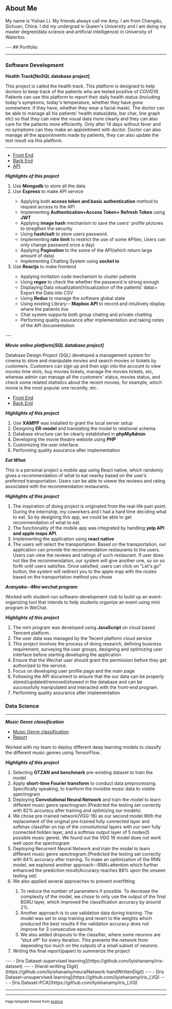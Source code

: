## About Me
<p>My name is Yishan Li. My friends always call me Amy. I am from Chengdu, Sichuan, China. I did my undergrad in Queen's University and I am doing my master degree(data science and artificial intelligence) in University of Waterloo.</p>
---
## Portfolio

---

### Software Development

**Health Track[NoSQL database project]**
<p>This project is called the health track. This platform is designed to help doctors to keep track of the patients who are tested positive of COVID19.  Patients can use this platform to report their daily health status (including today's symptoms, today's temperature, whether they have gone somewhere. if they have, whether they wear a facial mask). The doctor can be able to manage all his patients' health status(data, bar char, line graph etc) so that they can view the visual data more clearly and they can also care for the patients more efficiently. Only after 14 days without fever and no symptoms can they make an appointment with doctor. Doctor can also manage all the appointments made by patients, they can also update the test result via this platform.  </p>

---
- [Front End](https://github.com/liyishanamy/healthtrackingplatform_frontend)
- [Back End](https://github.com/liyishanamy/healthInformation_backend)
- [API](https://docs.google.com/document/d/15rplKs8JGBj297dSzQFhMPIbVfc3abBbPUhmvtrWwfU/edit)

***Highlights of this project***
<ol>
  <li>Use <strong>Mongodb</strong> to store all the data</li>
  <li>Use <strong>Express</strong> to make API service</li>
          <ul>
            <li>Applying both <strong>access token and basic authentication</strong> method to request access to the API</li>
            <li>Implementing <strong>Authentication+Access Token+ Refresh Token</strong> using <strong>JWT</strong></li>
            <li>Applying <strong>image hash</strong> mechanism to save the users' profile pictures to stregthen the security </li>
            <li>Using <strong>hash/salt</strong> to store users password.</li>
            <li>Implementing <strong>rate limit</strong> to restrict the use of some API(ex, Users can only change password once a day)
            <li>Applying <strong>Pagination</strong> to the some of the API(which return large amount of data)</li>
            <li>Implementing Chatting System using <strong>socket io</strong></li>
          </ul>
  <li>Use <strong>Reactjs</strong> to make frontend</li>
        <ul>
          <li>Applying invitation code mechanism to cluster patients</li>
          <li>Using <strong>regex</strong> to check the whether the password is strong enough</li>
          <li>Displaying Data visualization(Visualization of the patients' data)+ Export the Data into CSV</li>
          <li>Using <strong>Redux</strong> to manage the software global state</li>
          <li>Using existing Library--<strong> Mapbox API</strong> to record and intuitively display where the patients live</li>
          <li>Chat system supports both group chating and private chatting</li>
          <li>Performing quality assurance after implementation and taking notes of the API documentation</li>
        </ul>
</ol>
---

***Movie online platform[SQL database project]***
<p>Database Design Project (SQL) developed a management system for cinema to store and manipulate movies and search movies or tickets by customers.  Customers can sign up and then sign into the account to view movies time slots, buy movies tickets, manage the movies tickets, etc, whereas admin can manage all the customers' status, movies status, and check some related statistics about the recent movies, for example, which movie is the most popular one recently, etc. </p>

- [Front End](https://github.com/liyishanamy/movie)
- [Back End](https://github.com/liyishanamy/movie)

***Highlights of this project***
<ol>
  <li>Use <strong>XAMPP</strong> was installed to grant the local server setup</li>
  <li>Designing <strong>ER-model</strong> and translating the model to relational schema</li>
  <li>Database structure can be clearly established in <strong>phpMyAdmin</strong></li>
  <li>Developing the movie theatre website using <strong>PHP</strong></li>
  <li>Customizing the user interface.</li>
  <li>Performing quality assurance after implementation</li>
</ol>

***Eat What***
<p>
This is a personal project a mobile app using React native, which randomly gives a recommendation of what to eat nearby based on the user’s preferred transportation. Users can be able to vieww the reviews and rating associated with the recommendation restaurants. </p>

***Highlights of this project***
<ol>
      <li>The inspiration of doing project is originated from the real-life pain point. During the internship, my coworkers and I had a hard time deciding what to eat. So by designing this app, we could be able to get recommendation of what to eat. </li>
      <li>The functionality of the mobile app was integrated by handling <strong>yelp API and apple maps API</strong>.</li>
      <li>Implementing the application using <strong>react native</strong></li>
      <li>The users will select the transportation. Based on the transportation, our application can provide the recommendation restaurants to the users. Users can view the reviews and ratings of such restaurant. If user does not like the recommendation, our system will give another one, so on so forth until users satisfies.  Once satisfied, users can click on "Let's go" button, the system will redirect you to the apple map with the routes based on the transportation method you chose</li>
</ol>


***Aranyaka--Mini wechat program***
<p>Worked with student-run software-development club to build up an event-organizing tool that intends to help students organize an event using mini program in WeChat.</p>

***Highlights of this project***
<ol>
  <li>The mini program was developed using <strong>JavaScript</strong> on cloud based Tencent platform.</li>
  <li>The user data was managed by the Tecent platform cloud service</li>
  <li>This project involves the process of doing research, defining business requirement, surveying the user groups, designing and optimizing user interface before starting developing the application</li>
  <li>Ensure that the Wechat user should grant the permission before they get authorized to the service.</li>
  <li> Focus on developing user profile page and the main page </li>
  <li> Following the API document to ensure that the our data can be properly stored/updated/removed/showed in the database and can be successfully manipulated and interacted with the front-end program.</li>
   <li>Performing quality assurance after implementation</li>
</ol>


### Data Science
---
***Music Genre classification***
- [Music Genre classification](https://github.com/astralcai/music-genre-classification) 
- [Report](https://github.com/liyishanamy/music-genre-classification_report)

<p>Worked with my team to deploy different deep learning models to classify the different music genres using TensorFlow.</p>

***Highlights of this project***
<ol>
  <li>Selecting <strong>GTZAN and benchmark</strong> pre-existing dataset to train the model</li>
  <li>Apply <strong>short-time Fourier transform</strong> to conduct data preprocessing. Specifically speaking, to tranform the invisible music data to visible spectrogram</li>
  <li>Deploying <strong>Convolutional Neural Network</strong> and train the model to learn different music genre spectrogram.(Predicted the testing set correctly with 82% accuracy after training and optimizing our models)</li>
  <li>We chose pre-trained network(VGG-16) as our second model.With the replacement of the original pre-trained fully connected layer and softmax classifier on top of the convolutional layers with our own fully connected hidden layer, and a softmax output layer of 5 nodes(5 possible music genre). We found out the VGG 16 model does not work well upon the spectrogram </li>
  <li>Deploying Recurrent Neural Network and train the model to learn different music genre spectrogram.(Predicted the testing set correctly with 84% accuracy after training. To make an optimization of the RNN model, we explored another approach--RNN+attention which further enhanced the prediction result(Accuracy reaches 88% upon the unseen testing set) </li>
  <li>We also applied several approaches to prevent overfitting</li>
  <ol>
    <li>To reduce the number of parameters if possible. To decrease the complexity of the model, we chose to only use the output of the final BGRU layer, which improved the classification accuracy by around 2%.</li>
    <li>Another approach is to use validation data during training. The model was set to stop training and revert to the weights which produced the best results if the validation accuracy does not improve for 3 consecutive epochs</li>
    <li>We also added dropouts to the classifier, where some neurons are ”shut off” for every iteration. This prevents the network from depending too much on the outputs of a small subset of neurons.</li>
  </ol>
  <li>Writing the final report(paper) to summarize the project</li>
</ol>
---
- [Iris Dataset-supervised learning](https://github.com/liyishanamy/iris-dataset)
---
- [Hand-writting Digit](https://github.com/liyishanamy/neuralNetwork-handWrittenDigit)
---
- [Iris Dataset-unsupervised learning](https://github.com/liyishanamy/iris_LVQ)
---
- [Iris Dataset-PCA](https://github.com/liyishanamy/iris_LVQ)

---




---
<p style="font-size:11px">Page template forked from <a href="https://github.com/evanca/quick-portfolio">evanca</a></p>
<!-- Remove above link if you don't want to attibute -->
